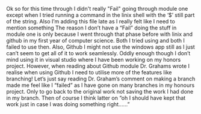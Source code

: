 Ok so for this time through I didn't really "Fail" going through module one except when I tried running a command in the linix shell with the ‘$’ still part of the string. Also I’m adding this file late as I really felt like I need to mention something
The reason I don’t have a “Fail” doing the stuff in module one is only because I went through that phase before with linix and github in my first year of computer science. Both I tried using and both I failed to use then. Also, Github I might not use the windows app still as I just can’t seem to get all of it to work seamlessly. Oddly enough though I don’t mind using it in visual studio where I have been working on my honors project.
However, when reading about Github module Dr. Grahams wrote I realise when using Github I need to utilise more of the features like branching! Let’s just say reading Dr. Graham’s comment on making a branch made me feel like I “failed” as I have gone on many branches in my honours project. Only to go back to the original work not saving the work I had done in my branch. Then of course I think latter on “oh I should have kept that work just in case I was doing something right……”

